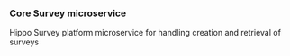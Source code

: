### Core Survey microservice
Hippo Survey platform microservice for handling creation and retrieval of surveys

